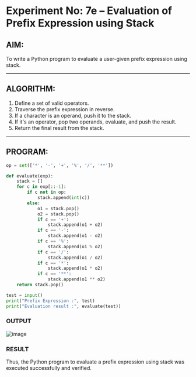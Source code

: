 # Experiment No: 7e – Evaluation of Prefix Expression using Stack

## AIM:
To write a Python program to evaluate a user-given prefix expression using stack.

---

## ALGORITHM:
1. Define a set of valid operators.
2. Traverse the prefix expression in reverse.
3. If a character is an operand, push it to the stack.
4. If it's an operator, pop two operands, evaluate, and push the result.
5. Return the final result from the stack.

---

## PROGRAM:
```python
op = set(['*', '-', '+', '%', '/', '**'])

def evaluate(exp):
    stack = []
    for c in exp[::-1]:
        if c not in op:
            stack.append(int(c))
        else:
            o1 = stack.pop()
            o2 = stack.pop()
            if c == '+':
                stack.append(o1 + o2)
            if c == '-':
                stack.append(o1 - o2)
            if c == '%':
                stack.append(o1 % o2)
            if c == '/':
                stack.append(o1 / o2)
            if c == '*':
                stack.append(o1 * o2)
            if c == '**':
                stack.append(o1 ** o2)
    return stack.pop()

test = input()
print("Prefix Expression :", test)
print("Evaluation result :", evaluate(test))

```

### OUTPUT
![image](https://github.com/user-attachments/assets/268978cf-e188-41c0-92cc-1e7d09e7aef3)

### RESULT
Thus, the Python program to evaluate a prefix expression using stack was executed successfully and verified.
